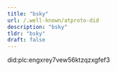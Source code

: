 ```yaml
---
title: "bsky"
url: /.well-known/atproto-did
description: "bsky"
tldr: "bsky"
draft: false
---
```

did:plc:engxrey7vew56ktzqzxgfef3

